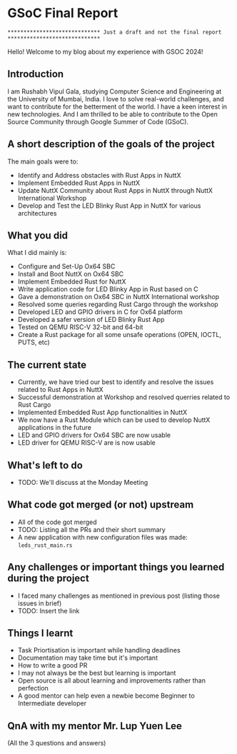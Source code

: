 # GSoC Final Report

`***************************** Just a draft and not the final report *****************************`

Hello! Welcome to my blog about my experience with GSOC 2024!

## Introduction
I am Rushabh Vipul Gala, studying Computer Science and Engineering at the University of Mumbai, India. I love to solve real-world challenges, and want to contribute for the betterment of the world. I have a keen interest in new technologies. And I am thrilled to be able to contribute to the Open Source Community through Google Summer of Code (GSoC).

## A short description of the goals of the project
The main goals were to:
- Identify and Address obstacles with Rust Apps in NuttX
- Implement Embedded Rust Apps in NuttX
- Update NuttX Community about Rust Apps in NuttX through NuttX International Workshop
- Develop and Test the LED Blinky Rust App in NuttX for various architectures

## What you did
What I did mainly is:
- Configure and Set-Up Ox64 SBC
- Install and Boot NuttX on Ox64 SBC
- Implement Embedded Rust for NuttX
- Write application code for LED Blinky App in Rust based on C
- Gave a demonstration on Ox64 SBC in NuttX International workshop
- Resolved some queries regarding Rust Cargo through the workshop
- Developed LED and GPIO drivers in C for Ox64 platform
- Developed a safer version of LED Blinky Rust App
- Tested on QEMU RISC-V 32-bit and 64-bit
- Create a Rust package for all some unsafe operations (OPEN, IOCTL, PUTS, etc)  

## The current state
- Currently, we have tried our best to identify and resolve the issues related to Rust Apps in NuttX
- Successful demonstration at Workshop and resolved querries related to Rust Cargo
- Implemented Embedded Rust App functionalities in NuttX 
- We now have a Rust Module which can be used to develop NuttX applications in the future
- LED and GPIO drivers for Ox64 SBC are now usable
- LED driver for QEMU RISC-V are is now usable

## What's left to do
- TODO: We'll discuss at the Monday Meeting

## What code got merged (or not) upstream
- All of the code got merged
- TODO: Listing all the PRs and their short summary
- A new application with new configuration files was made: `leds_rust_main.rs`

## Any challenges or important things you learned during the project
- I faced many challenges as mentioned in previous post (listing those issues in brief)
- TODO: Insert the link

## Things I learnt
- Task Priortisation is important while handling deadlines
- Documentation may take time but it's important
- How to write a good PR
- I may not always be the best but learning is important
- Open source is all about learning and improvements rather than perfection
- A good mentor can help even a newbie become Beginner to Intermediate developer

## QnA with my mentor Mr. Lup Yuen Lee
(All the 3 questions and answers)

